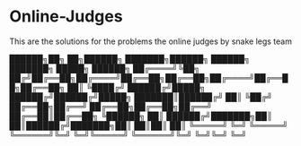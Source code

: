 # Online-Judges

This are the solutions for the problems the online judges by snake legs team

































































































 ██████╗██╗   ██╗██████╗ ███████╗██████╗ ██████╗ ███████╗ █████╗ ██████╗ 
██╔════╝╚██╗ ██╔╝██╔══██╗██╔════╝██╔══██╗██╔══██╗██╔════╝██╔══██╗██╔══██╗
██║      ╚████╔╝ ██████╔╝█████╗  ██████╔╝██████╔╝█████╗  ███████║██████╔╝
██║       ╚██╔╝  ██╔══██╗██╔══╝  ██╔══██╗██╔══██╗██╔══╝  ██╔══██║██╔══██╗
╚██████╗   ██║   ██████╔╝███████╗██║  ██║██████╔╝███████╗██║  ██║██║  ██║
 ╚═════╝   ╚═╝   ╚═════╝ ╚══════╝╚═╝  ╚═╝╚═════╝ ╚══════╝╚═╝  ╚═╝╚═╝  ╚═╝ 
